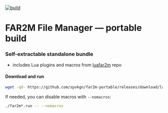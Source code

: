 [![build](https://github.com/spvkgn/far2m-portable/actions/workflows/build.yml/badge.svg)](https://github.com/spvkgn/far2m-portable/actions/workflows/build.yml)
# FAR2M File Manager — portable build
### Self-extractable standalone bundle
* includes Lua plugins and macros from [luafar2m](https://github.com/shmuz/luafar2m) repo
#### Download and run
```sh
wget -qO- https://github.com/spvkgn/far2m-portable/releases/download/latest/far2m-x86_64.run.tar | tar -xv -C /tmp && /tmp/far2m*.run
```
If needed, you can disable macros with `--nomacros`:
```sh
./far2m*.run -- --nomacros
```
